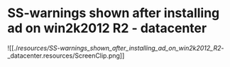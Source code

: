 # SS-warnings shown after installing ad on win2k2012 R2 - datacenter

![[./_resources/SS-warnings_shown_after_installing_ad_on_win2k2012_R2_-_datacenter.resources/ScreenClip.png]]
